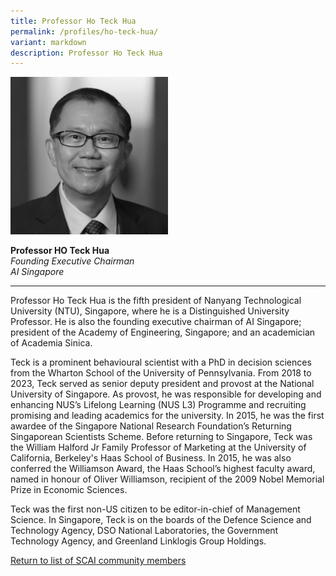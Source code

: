 ```yaml
---
title: Professor Ho Teck Hua
permalink: /profiles/ho-teck-hua/
variant: markdown
description: Professor Ho Teck Hua
---
```

<div style="width:50%"><img src="/images/People/ho_teck_hua.jpeg" alt="Professor Ho Teck Hua"></div>

**Professor HO Teck Hua**<br>*Founding Executive Chairman*<br>*AI Singapore*

---

Professor Ho Teck Hua is the fifth president of Nanyang Technological University (NTU), Singapore, where he is a Distinguished University Professor. He is also the founding executive chairman of AI Singapore; president of the Academy of Engineering, Singapore; and an academician of Academia Sinica. 

Teck is a prominent behavioural scientist with a PhD in decision sciences from the Wharton School of the University of Pennsylvania. From 2018 to 2023, Teck served as senior deputy president and provost at the National University of Singapore. As provost, he was responsible for developing and enhancing NUS’s Lifelong Learning (NUS L3) Programme and recruiting promising and leading academics for the university. In 2015, he was the first awardee of the Singapore National Research Foundation’s Returning Singaporean Scientists Scheme. Before returning to Singapore, Teck was the William Halford Jr Family Professor of Marketing at the University of California, Berkeley's Haas School of Business. In 2015, he was also conferred the Williamson Award, the Haas School’s highest faculty award, named in honour of Oliver Williamson, recipient of the 2009 Nobel Memorial Prize in Economic Sciences. 

Teck was the first non-US citizen to be editor-in-chief of Management Science. In Singapore, Teck is on the boards of the Defence Science and Technology Agency, DSO National Laboratories, the Government Technology Agency, and Greenland Linklogis Group Holdings.

[Return to list of SCAI community members](/community)